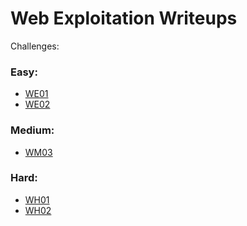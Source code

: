 Web Exploitation Writeups
=========================

Challenges:

### Easy:
  * [WE01](./WE01)
  * [WE02](./WE02)

### Medium:
  * [WM03](./WM03)

### Hard:
  * [WH01](./WH01)
  * [WH02](./WH02)